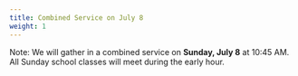 ```yaml
---
title: Combined Service on July 8
weight: 1
---
```


Note: We will gather in a combined service on **Sunday, July 8** at 10:45 AM. All Sunday school classes will meet during the early hour.